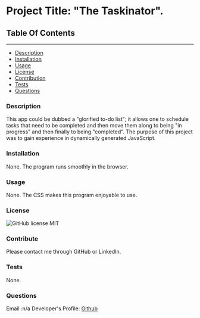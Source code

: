 
# Project Title: "The Taskinator". 

## Table Of Contents
----------------------
* [Description](#description)
* [Installation](#installation)
* [Usage](#usage)
* [License](#license)
* [Contribution](#contribution)
* [Tests](#test)
* [Questions](#questions)



### Description
This app could be dubbed a "glorified to-do list"; it allows one to schedule tasks that need to be completed and then move them along to being "in progress" and then finally to being "completed". The purpose of this project was to gain experience in dynamically generated JavaScript. 

### Installation
None. The program runs smoothly in the browser. 

### Usage
None. The CSS makes this program enjoyable to use. 

### License
![GitHub license](https://img.shields.io/badge/license-MIT-green.svg)
MIT

### Contribute
Please contact me through GitHub or LinkedIn. 

### Tests
None. 

### Questions
Email :n/a
Developer's Profile:
[Github](https://github.com/786-go)

    
